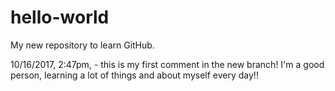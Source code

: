 # hello-world
My new repository to learn GitHub.

10/16/2017, 2:47pm, - this is my first comment in the new branch!
I'm a good person, learning a lot of things and about myself every day!!
